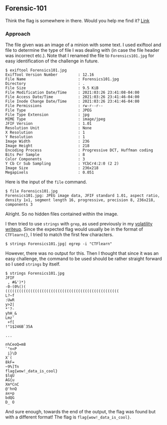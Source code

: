 ## Forensic-101
Think the flag is somewhere in there. Would you help me find it? [Link](https://mega.nz/#!OHohCbTa!wbg60PARf4u6E6juuvK9-aDRe_bgEL937VO01EImM7c)

### Approach
The file given was an image of a minion with some text. I used exiftool and file to determine the type of file I was dealing with (in case the file header was incorrect etc.). 
Note that I renamed the file to `Forensics101.jpg` for easy identification of the challenge in future.
```
$ exiftool Forensics101.jpg 
ExifTool Version Number         : 12.16
File Name                       : Forensics101.jpg
Directory                       : .
File Size                       : 9.5 KiB
File Modification Date/Time     : 2021:03:26 23:41:08-04:00
File Access Date/Time           : 2021:03:26 23:41:46-04:00
File Inode Change Date/Time     : 2021:03:26 23:41:46-04:00
File Permissions                : rw-r--r--
File Type                       : JPEG
File Type Extension             : jpg
MIME Type                       : image/jpeg
JFIF Version                    : 1.01
Resolution Unit                 : None
X Resolution                    : 1
Y Resolution                    : 1
Image Width                     : 236
Image Height                    : 218
Encoding Process                : Progressive DCT, Huffman coding
Bits Per Sample                 : 8
Color Components                : 3
Y Cb Cr Sub Sampling            : YCbCr4:2:0 (2 2)
Image Size                      : 236x218
Megapixels                      : 0.051
```

Here is the input of the `file` command.
```
$ file Forensics101.jpg 
Forensics101.jpg: JPEG image data, JFIF standard 1.01, aspect ratio, density 1x1, segment length 16, progressive, precision 8, 236x218, components 3
```

Alright. So no hidden files contained within the image.

I then tried to use `strings` with `grep`, as used previously in my [volatility writeup](https://github.com/RyanNgCT/wonderland-ctf). Since the expected flag would usually be in the format of `CTFlearn{}`, I tried to match the first few characters.

```
$ strings Forensics101.jpg| egrep -i "CTFlearn"
```

However, there was no output for this. Then I thought that since it was an easy challenge, the command to be used should be rather straight forward so I used `strings` by itself.
```
$ strings Forensics101.jpg                                                                         
JFIF
 , #&')*)
-0-(0%()(
((((((((((((((((((((((((((((((((((((((((((((((((((
L?~f
:UwR
y>2|
*'?-
yhH_&
Lmz'
 +f[
!"1$246B`35A

...

n%CeoQ=m8
`"n<P
 i}\D
X`(
8kF=
~9%]Tn
flag{wow!_data_is_cool}
$lqU
AG{u
Xm*CnC
@'hnQ
ax+p
bdQG
D_ O
```

And sure enough, towards the end of the output, the flag was found but with a different format! The flag is `flag{wow!_data_is_cool}`.
